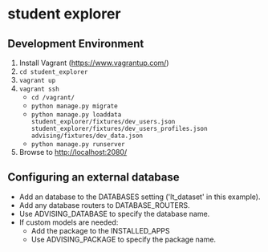 # student explorer #

## Development Environment ##
1. Install Vagrant (https://www.vagrantup.com/)
2. `cd student_explorer`
3. `vagrant up`
4. `vagrant ssh`
    - `cd /vagrant/`
    - `python manage.py migrate`
    - `python manage.py loaddata student_explorer/fixtures/dev_users.json student_explorer/fixtures/dev_users_profiles.json advising/fixtures/dev_data.json`
    - `python manage.py runserver`
7. Browse to [http://localhost:2080/](http://localhost:2080/)

## Configuring an external database ##
- Add an database to the DATABASES setting ('lt_dataset' in this example).
- Add any database routers to DATABASE_ROUTERS.
- Use ADVISING_DATABASE to specify the database name.
- If custom models are needed:
    - Add the package to the INSTALLED_APPS
    - Use ADVISING_PACKAGE to specify the package name.
